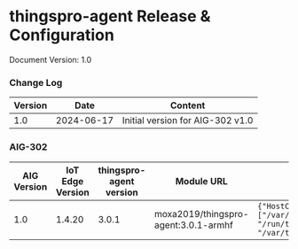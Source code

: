 # thingspro-agent Release & Configuration

  Document Version: 1.0

  ### Change Log

  | Version | Date       | Content         |
  | ------- | ---------- | --------------- |
  | 1.0     | 2024-06-17 | Initial version for AIG-302 v1.0 |

  ### AIG-302

  | AIG Version | IoT Edge Version | thingspro-agent version | Module URL                           | Create Option                                                |
  | ----------- | ---------------- | ----------------------- | ------------------------------------ | ------------------------------------------------------------ |
  | 1.0         | 1.4.20           | 3.0.1                   | moxa2019/thingspro-agent:3.0.1-armhf | `{"HostConfig": {"Binds": ["/var/thingspro/data/azureiotedge/:/var/thingspro/cloud/setting/", "/run/tpe/azureiotedge/:/run/tpe/azureiotedge/", "/var/thingspro/data/:/var/thingspro/data/"]}}` |

